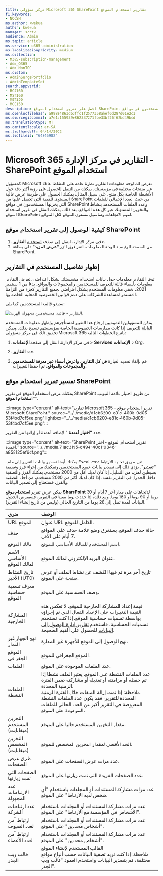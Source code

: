 ```yaml
---
title: مركز مسؤولي Microsoft 365 SharePoint تقارير استخدام الموقع
f1.keywords:
- NOCSH
ms.author: kwekua
author: kwekua
manager: scotv
audience: Admin
ms.topic: article
ms.service: o365-administration
ms.localizationpriority: medium
ms.collection:
- M365-subscription-management
- Adm_O365
- Adm_NonTOC
ms.custom:
- AdminSurgePortfolio
- AdminTemplateSet
search.appverid:
- BCS160
- MST160
- MET150
- MOE150
description: احصل على تقرير استخدام الموقع SharePoint لمعرفة عدد الملفات التي يخزنها المستخدمون في مواقع SharePoint، وعدد الملفات المستخدمة بنشاط، وإجمالي مساحة التخزين المستهلكة.
ms.openlocfilehash: a99884863db3ffc1f2577358abef6d287d01e2d1
ms.sourcegitcommit: a7e1d155939e862337271fbe38bf26f62bd49bdd
ms.translationtype: MT
ms.contentlocale: ar-SA
ms.lasthandoff: 04/14/2022
ms.locfileid: "64846982"
---
```

# <a name="microsoft-365-reports-in-the-admin-center---sharepoint-site-usage"></a>Microsoft 365 التقارير في مركز الإدارة - SharePoint استخدام الموقع

كمسؤول Microsoft 365، تعرض لك لوحة معلومات التقارير نظرة عامة على النشاط عبر منتجات مختلفة في مؤسستك. يمكنك من التنقل للحصول على رؤية أكثر دقة حول الأنشطة الخاصة بكل منتج. على سبيل المثال، يمكنك الحصول على طريقة عرض عالية المستوى للقيمة التي تحصل عليها من SharePoint من حيث العدد الإجمالي للملفات التي يخزنها المستخدمون في مواقع SharePoint وعدد الملفات المستخدمة بنشاط والتخزين المستهلك عبر كل هذه المواقع. بعد ذلك، يمكنك التنقل في تقرير استخدام الموقع SharePoint لفهم الاتجاهات وتفاصيل مستوى الموقع لكل المواقع. 

## <a name="how-to-get-to-the-sharepoint-site-usage-report"></a>كيفية الوصول إلى تقرير استخدام موقع SharePoint

1. في مركز الإدارة، انتقل إلى صفحة <a href="https://go.microsoft.com/fwlink/p/?linkid=2074756" target="_blank">استخدام</a> **التقارير**\>. 
2. من الصفحة الرئيسية للوحة المعلومات، انقر فوق الزر **"عرض المزيد**" على بطاقة SharePoint.

## <a name="show-user-details-in-the-reports"></a>إظهار تفاصيل المستخدم في التقارير

توفر التقارير معلومات حول بيانات استخدام مؤسستك. بشكل افتراضي، تعرض التقارير معلومات بأسماء قابلة للتعريف للمستخدمين والمجموعات والمواقع. بدءا من 1 سبتمبر 2021، نخفي معلومات المستخدم بشكل افتراضي لجميع التقارير كجزء من التزامنا المستمر لمساعدة الشركات على دعم قوانين الخصوصية المحلية الخاصة بها.
  
ستبدو قائمة المستخدمين كما يلي:
  
![التقارير - قائمة مستخدمين مجهولة الهوية.](../../media/2ed99bce-4978-4ee3-9ea2-4a8db26eef02.png)
  
يمكن للمسؤولين العموميين إرجاع هذا التغيير لمستأجرهم وإظهار معلومات المستخدم القابلة للتعريف إذا كانت ممارسات الخصوصية الخاصة بمؤسستهم تسمح بذلك. ويمكن تحقيق ذلك في مركز مسؤولي Microsoft 365 باتباع الخطوات التالية:
  
1. في مركز الإدارة، انتقل إلى صفحة **الإعدادات** \> **Services** **الإعدادات** \> Org.

2. حدد **التقارير**. 
  
3. قم بإلغاء تحديد العبارة **في كل التقارير، واعرض أسماء غير معرفة للمستخدمين والمجموعات والمواقع**، ثم احفظ التغييرات. 
  
## <a name="interpret-the-sharepoint-site-usage-report"></a>تفسير تقرير استخدام موقع SharePoint

يمكنك عرض استخدام الموقع في تقرير SharePoint عن طريق اختيار علامة التبويب **"استخدام الموقع**".

:::image type="content" alt-text="تقارير Microsoft 365 - تقرير استخدام موقع Microsoft SharePoint." source="../../media/d1cb6200-e81c-460b-9d05-53f4bd7cf5ee.png" lightbox="../../media/d1cb6200-e81c-460b-9d05-53f4bd7cf5ee.png":::

حدد **"اختيار أعمدة** " لإضافة أعمدة أو إزالتها من التقرير.

:::image type="content" alt-text="SharePoint تقرير استخدام الموقع - اختر أعمدة." source="../../media/71ac3195-c494-40c1-9346-a858125ef6df.png":::

يمكنك أيضا تصدير بيانات التقرير إلى ملف Excel .csv عن طريق تحديد الارتباط **"تصدير**". يؤدي ذلك إلى تصدير بيانات جميع المستخدمين وتمكينك من إجراء فرز وتصفية بسيطين لمزيد من التحليل. إذا كان لديك أقل من 2000 مستخدم، يمكنك الفرز والتصفية داخل الجدول في التقرير نفسه. إذا كان لديك أكثر من 2000 مستخدم، من أجل التصفية والفرز، فستحتاج إلى تصدير البيانات. 

يمكن عرض تقرير **استخدام موقع SharePoint** للاتجاهات على مدار آخر 7 أيام أو 30 يوما أو 90 يوما أو 180 يوما. ومع ذلك، إذا حددت يوما معينا في التقرير، فسيعرض الجدول البيانات لمدة تصل إلى 28 يوما من التاريخ الحالي (وليس من تاريخ إنشاء التقرير).
  
|متري|الوصف|
|:-----|:-----|
|URL الموقع  |عنوان URL الكامل للموقع. |
|حذف  |حالة حذف الموقع. يستغرق وضع علامة حذف على المواقع 7 أيام على الأقل.  |
|مالك الموقع  |اسم المستخدم للمالك الأساسي للموقع.   |
|الاسم الأساسي لمالك الموقع  |عنوان البريد الإلكتروني لمالك الموقع. |
|تاريخ النشاط الأخير (UTC)  | تاريخ آخر مرة تم فيها الكشف عن نشاط الملف أو عرض صفحة على الموقع.  |
|معرف تسمية حساسية الموقع  | وصف الحساسية على الموقع.  |
|المشاركة الخارجية  | قيمة إعداد المشاركة الخارجية للموقع. لا تعكس هذه القيمة التغييرات على الإعداد الفعال الذي تم إجراؤه بواسطة تسميات حساسية الموقع. إذا كنت تستخدم تسميات الحساسية، فاستخدم [تقارير إدارة الوصول إلى البيانات](/sharepoint/data-access-governance-reports) للحصول على القيم الصحيحة.|
|نهج الجهاز غير المدار  | نهج الوصول إلى الموقع للأجهزة غير المدارة.  |
|الموقع الجغرافي  | الموقع الجغرافي للموقع.  |
|الملفات  |عدد الملفات الموجودة على الموقع. |
|الملفات النشطة  | عدد الملفات النشطة على الموقع. يعتبر الملف نشطا إذا تم حفظه أو مزامنته أو تعديله أو مشاركته ضمن الفترة الزمنية المحددة.<br/> ملاحظة: إذا تمت إزالة الملفات خلال الفترة الزمنية المحددة للتقرير، فقد يكون عدد الملفات النشطة المعروضة في التقرير أكبر من العدد الحالي للملفات الموجودة على الموقع.  |
|التخزين المستخدم (ميغابايت)  |مقدار التخزين المستخدم حاليا على الموقع.  |
|التخزين المخصص (ميغابايت)  |الحد الأقصى لمقدار التخزين المخصص للموقع.  |
|طرق عرض الصفحات  |عدد مرات عرض الصفحات على الموقع.  |
|الصفحات التي تمت زيارتها  |عدد الصفحات الفريدة التي تمت زيارتها على الموقع.  |
|عدد الارتباطات المجهولة  |عدد مرات مشاركة المستندات أو المجلدات باستخدام "أي شخص لديه الارتباط" على الموقع.  |
|عدد ارتباطات الشركة  |عدد مرات مشاركة المستندات أو المجلدات باستخدام "الأشخاص في المؤسسة مع الارتباط" على الموقع.  |
|ارتباط آمن لعدد الضيوف  |عدد مرات مشاركة المستندات أو المجلدات باستخدام "أشخاص محددين" على الموقع.  |
|ارتباط آمن لعدد الأعضاء  |عدد مرات مشاركة المستندات أو المجلدات باستخدام "أشخاص محددين" على الموقع.  |
|قالب ويب الجذر  |القالب المستخدم لإنشاء الموقع.  <br/> ملاحظة: إذا كنت تريد تصفية البيانات حسب أنواع مواقع مختلفة، قم بتصدير البيانات واستخدم العمود "قالب ويب الجذر". |

